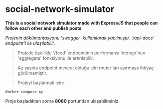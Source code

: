 # social-network-simulator

**This is a social network simulator made with ExpressJS that people can follow each other and publish posts**

_Projenin dökümantasyonu 'swagger' kullanılarak yapılmıştır. '/api-docs' endpoint'i ile ulaşılabilir._

> Projede özellikle '/feed' endpointinin performansı 'mongo'nun 'aggregate' fonksiyonu ile artırılabilir.

> Az sayıda endpoint mevcut olduğu için router'ları ayırmaya ihtiyaç görülmemiştir.

> Projeyi başlatmak için:

```
docker compose up
```
Proje başladıktan sonra **8080** portundan ulaşabilirsiniz.
